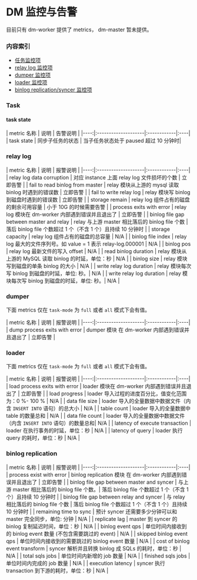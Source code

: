 DM 监控与告警
===

目前只有 dm-worker 提供了 metrics， dm-master 暂未提供。

### 内容索引
- [任务监控项](#Task)
- [relay log 监控项](#relay-log)
- [dumper 监控项](#dumper)
- [loader 监控项](#loader)
- [binlog replication/syncer 监控项](#binlog-replication)


### Task

#### task state

| metric 名称 | 说明 | 告警说明 |
|----:|:--------------------|:------------|:----|
| task state | 同步子任务的状态 | 当子任务状态处于 paused 超过 10 分钟时|


### relay log

| metric 名称 | 说明 | 报警说明 |
|----:|:--------------------|:------------|:----|
| relay log data corruption | 对应 instance 上面 relay log 文件损坏的个数 | 立即告警 |
| fail to read binlog from master | relay 模块从上游的 mysql 读取 binlog 时遇到的错误数 | 立即告警 |
| fail to write relay log | relay 模块写 binlog 到磁盘时遇到的错误数 | 立即告警 |
| storage remain | relay log 组件占有的磁盘的剩余可用容量  | 小于 10G 的时候需要告警 |
| process exits with error | relay log 模块在 dm-worker 内部遇到错误并且退出了  | 立即告警 |
| binlog file gap between master and relay | relay 与上游 master 相比落后的 binlog file 个数 | 落后 binlog file 个数超过 1 个（不含 1 个）且持续 10 分钟时 |
| storage capacity | relay log 组件占有的磁盘的总容量  | N/A |
| binlog file index | relay log 最大的文件序列号。如 value = 1 表示 relay-log.000001 | N/A |
| binlog pos | relay log 最新文件的写入 offset  | N/A |
| read binlog duration | relay 模块从上游的 MySQL 读取 binlog 的时延，单位：秒 |  N/A |
| binlog size | relay 模块写到磁盘的单条 binlog 的大小 | N/A |
| write relay log duration | relay 模块每次写 binlog 到磁盘的时延，单位: 秒。| N/A |
| write relay log duration | relay 模块每次写 binlog 到磁盘的时延，单位: 秒。| N/A |



### dumper

下面 metrics 仅在 `task-mode` 为 `full` 或者 `all` 模式下会有值。

| metric 名称 | 说明 | 报警说明 |
|----:|:--------------------|:------------|:----|
| dump process exits with error | dumper 模块 在 dm-worker 内部遇到错误并且退出了 | 立即告警 |


### loader

下面 metrics 仅在 `task-mode` 为 `full` 或者 `all` 模式下会有值。

| metric 名称 | 说明 | 报警说明 |
|----:|:--------------------|:------------|:----|
| load process exits with error | loader 模块在 dm-worker 内部遇到错误并且退出了  | 立即告警 |
| load progress | loader 导入过程的进度百分比，值变化范围为：0 %- 100 %  | N/A |
| data file size | loader 导入的全量数据中数据文件（内含 `INSERT INTO` 语句）的总大小 | N/A |
| table count | loader 导入的全量数据中 table 的数量总和  | N/A |
| data file count | loader 导入的全量数据中数据文件（内含 `INSERT INTO` 语句）的数量总和| N/A |
| latency of execute transaction | loader 在执行事务的时延，单位：秒 | N/A |
|  latency of query | loader 执行 query 的耗时，单位：秒 | N/A |

### binlog replication

| metric 名称 | 说明  | 报警说明 |
|----:|:--------------------|:------------|:----|
| process exist with error | binlog replication 模块 在 dm-worker 内部遇到错误并且退出了 | 立即告警 |
| binlog file gap between master and syncer | 与上游 master 相比落后的 binlog file 个数。| 落后 binlog file 个数超过 1 个（不含 1 个）且持续 10 分钟时 |
| binlog file gap between relay and syncer | 与 relay 相比落后的 binlog file 个数 | 落后 binlog file 个数超过 1 个（不含 1 个）且持续 10 分钟时 |
| remaining time to sync | 预计 syncer 还需要多少分钟可以和 master 完全同步，单位: 分钟 | N/A |
| replicate lag | master 到 syncer 的 binlog 复制延迟时间，单位：秒 | N/A |
| binlog event qps | 单位时间内接收到的 binlog event 数量 (不包含需要跳过的 event) | N/A |
| skipped binlog event qps  | 单位时间内接收到的需要跳过的 binlog event 数量  | N/A |
| cost of binlog event transform | syncer 解析并且转换 binlog 成 SQLs 的耗时，单位：秒 | N/A |
| total sqls jobs | 单位时间内新增的 job 数量 | N/A |
| finished sqls jobs | 单位时间内完成的 job 数量 | N/A |
| execution latency | syncer 执行 transaction 到下游的耗时，单位：秒 | N/A |
